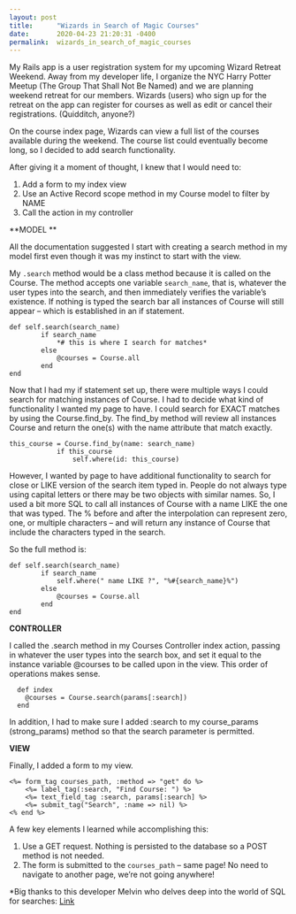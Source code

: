 ```yaml
---
layout: post
title:      "Wizards in Search of Magic Courses"
date:       2020-04-23 21:20:31 -0400
permalink:  wizards_in_search_of_magic_courses
---
```



My Rails app is a user registration system for my upcoming Wizard Retreat Weekend. Away from my developer life, I organize the NYC Harry Potter Meetup (The Group That Shall Not Be Named) and we are planning weekend retreat for our members. Wizards (users) who sign up for the retreat on the app can register for courses as well as edit or cancel their registrations. (Quidditch, anyone?) 

On the course index page, Wizards can view a full list of the courses available during the weekend. The course list could eventually become long, so I decided to add search functionality.  

After giving it a moment of thought, I knew that I would need to:
1. Add a form to my index view
2. Use an Active Record scope method in my Course model to filter by NAME
3. Call the action in my controller

**MODEL **

All the documentation suggested I start with creating a search method in my model first even though it was my instinct to start with the view. 

My `.search` method would be a class method because it is called on the Course. The method accepts one variable `search_name`, that is, whatever the user types into the search, and then immediately verifies the variable’s existence. If nothing is typed the search bar all instances of Course will still appear – which is established in an if statement. 

```
def self.search(search_name)
        if search_name
            *# this is where I search for matches*
        else
            @courses = Course.all
        end
end
```

Now that I had my if statement set up, there were multiple ways I could search for matching instances of Course. I had to decide what kind of functionality I wanted my page to have. I could search for EXACT matches by using the Course.find_by. The find_by method will review all instances Course and return the one(s) with the name attribute that match exactly.  

```
this_course = Course.find_by(name: search_name)
            if this_course
                self.where(id: this_course)
```

However, I wanted by page to have additional functionality to search for close or LIKE version of the search item typed in. People do not always type using capital letters or there may be two objects with similar names. So, I used a bit more SQL to call all instances of Course with a name LIKE the one that was typed. The % before and after the interpolation can represent zero, one, or multiple characters – and will return any instance of Course that include the characters typed in the search. 

So the full method is: 

```
def self.search(search_name)
        if search_name
            self.where(" name LIKE ?", "%#{search_name}%")
        else
            @courses = Course.all
        end 
end
```

**CONTROLLER**
 
I called the .search method in my Courses Controller index action, passing in whatever the user types into the search box, and set it equal to the instance variable @courses to be called upon in the view. This order of operations makes sense. 

```
  def index
    @courses = Course.search(params[:search])
  end
```

In addition, I had to make sure I added :search to my course_params (strong_params) method so that the search parameter is permitted. 

**VIEW**

Finally, I added a form to my view. 

```
<%= form_tag courses_path, :method => "get" do %>
    <%= label_tag(:search, "Find Course: ") %>
    <%= text_field_tag :search, params[:search] %>
    <%= submit_tag("Search", :name => nil) %>
<% end %>
```

A few key elements I learned while accomplishing this: 
1.	Use a GET request. Nothing is persisted to the database so a POST method is not needed. 
2.	The form is submitted to the `courses_path` – same page! No need to navigate to another page, we’re not going anywhere!

*Big thanks to this developer Melvin who delves deep into the world of SQL for searches: [Link](https://melvinchng.github.io/rails/SearchFeature.html#chapter-4-search-feature)




